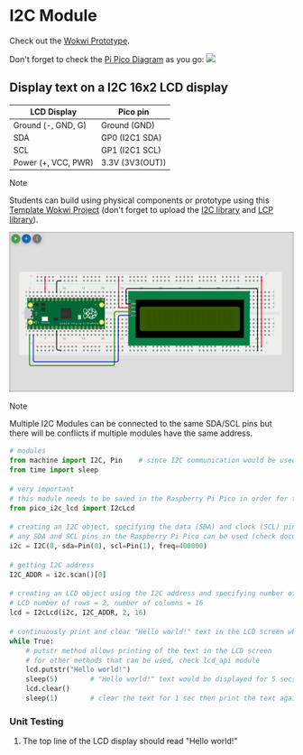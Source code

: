 # I2C Module

Check out the [Wokwi Prototype](https://wokwi.com/projects/431267438404154369).

Don't forget to check the [Pi Pico Diagram](../Raspberry-Pi-Pico-pinout-diagram.svg) as you go:
![](../Raspberry-Pi-Pico-pinout-diagram.svg)

## Display text on a I2C 16x2 LCD display

| LCD Display         | Pico pin        |
| ------------------- | --------------- |
| Ground (-, GND, G)  | Ground (GND)    |
| SDA                 | GP0 (I2C1 SDA)  |
| SCL                 | GP1 (I2C1 SCL)  |
| Power (+, VCC, PWR) | 3.3V (3V3(OUT)) |

> [!Note]
> Students can build using physical components or prototype using this [Template Wokwi Project](https://wokwi.com/projects/433242006092880897) (don't forget to upload the [I2C library](..\project\lib\pico_i2c_lcd.py) and [LCP library](..\project\lib\lcd_api.py)).

![](images/I2C_module.png)

> [!Note]
> Multiple I2C Modules can be connected to the same SDA/SCL pins but there will be conflicts if multiple modules have the same address.

```python
# modules
from machine import I2C, Pin    # since I2C communication would be used, I2C class is imported
from time import sleep

# very important
# this module needs to be saved in the Raspberry Pi Pico in order for the LCD I2C to be used
from pico_i2c_lcd import I2cLcd

# creating an I2C object, specifying the data (SDA) and clock (SCL) pins used in the Raspberry Pi Pico
# any SDA and SCL pins in the Raspberry Pi Pico can be used (check documentation for SDA and SCL pins)
i2c = I2C(0, sda=Pin(0), scl=Pin(1), freq=400000)

# getting I2C address
I2C_ADDR = i2c.scan()[0]

# creating an LCD object using the I2C address and specifying number of rows and columns in the LCD
# LCD number of rows = 2, number of columns = 16
lcd = I2cLcd(i2c, I2C_ADDR, 2, 16)

# continuously print and clear "Hello world!" text in the LCD screen while the board has power
while True:
    # putstr method allows printing of the text in the LCD screen
    # for other methods that can be used, check lcd_api module
    lcd.putstr("Hello world!")
    sleep(5)        # "Hello world!" text would be displayed for 5 secs
    lcd.clear()
    sleep(1)        # clear the text for 1 sec then print the text again
```

### Unit Testing

1. The top line of the LCD display should read "Hello world!"
